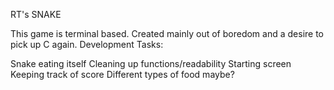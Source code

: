 RT's SNAKE

This game is terminal based. Created mainly out of boredom and a desire to pick up C again.
Development Tasks:

Snake eating itself
Cleaning up functions/readability
Starting screen
Keeping track of score
Different types of food maybe?
